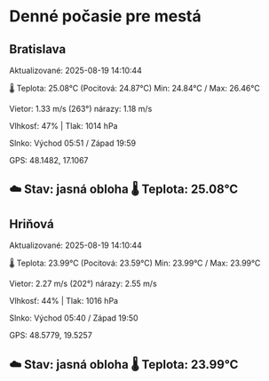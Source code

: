 ﻿# Denné počasie pre mestá

## Bratislava
Aktualizované: 2025-08-19 14:10:44

🌡️ Teplota: 25.08°C 
(Pocitová: 24.87°C)
Min: 24.84°C / Max: 26.46°C

Vietor: 1.33 m/s    (263°) 
nárazy: 1.18 m/s

Vlhkosť: 47% | Tlak: 1014 hPa

Slnko: Východ 05:51 / Západ 19:59

GPS: 48.1482, 17.1067

☁️ Stav: jasná obloha        🌡️ Teplota: 25.08°C
---

## Hriňová
Aktualizované: 2025-08-19 14:10:44

🌡️ Teplota: 23.99°C 
(Pocitová: 23.59°C)
Min: 23.99°C / Max: 23.99°C

Vietor: 2.27 m/s (202°)
nárazy: 2.55 m/s

Vlhkosť: 44% | Tlak: 1016 hPa

Slnko: Východ 05:40 / Západ 19:50

GPS: 48.5779, 19.5257

☁️ Stav: jasná obloha        🌡️ Teplota: 23.99°C
---
